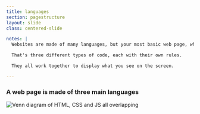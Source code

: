 ```yaml
---
title: languages
section: pagestructure
layout: slide
class: centered-slide

notes: |
  Websites are made of many languages, but your most basic web page, what you see in your browser, is made up of three programming languages.

  That's three different types of code, each with their own rules.

  They all work together to display what you see on the screen.

---
```


### A web page is made of three main languages

![Venn diagram of HTML, CSS and JS all overlapping](/Building-the-Web/slides/workshop/images/html_css_js.png)

